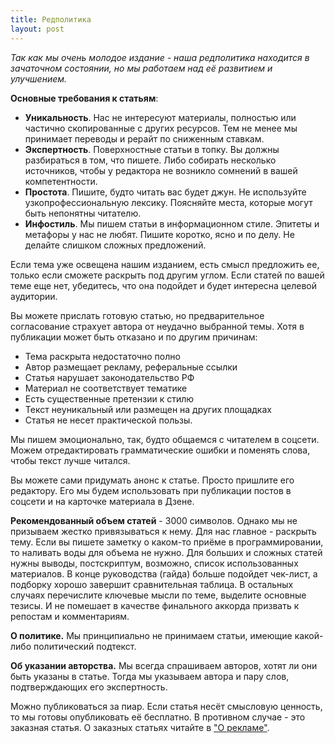 ```yaml
---
title: Редполитика
layout: post
---
```


*Так как мы очень молодое издание - наша редполитика находится в зачаточном состоянии, но мы работаем над её развитием и улучшением.*

**Основные требования к статьям**:
- **Уникальность**. Нас не интересуют материалы, полностью или частично скопированные с других ресурсов. Тем не менее мы принимает переводы и рерайт по сниженным ставкам.
- **Экспертность**. Поверхностные статьи в топку. Вы должны разбираться в том, что пишете. Либо собирать несколько источников, чтобы у редактора не возникло сомнений в вашей компетентности.
- **Простота**. Пишите, будто читать вас будет джун. Не используйте узкопрофессиональную лексику. Поясняйте места, которые могут быть непонятны читателю.
- **Инфостиль**. Мы пишем статьи в информационном стиле. Эпитеты и метафоры у нас не любят. Пишите коротко, ясно и по делу. Не делайте слишком сложных предложений.

Если тема уже освещена нашим изданием, есть смысл предложить ее, только если сможете раскрыть под другим углом. Если статей по вашей теме еще нет, убедитесь, что она подойдет и будет интересна целевой аудитории.

Вы можете прислать готовую статью, но предварительное согласование страхует автора от неудачно выбранной темы. Хотя в публикации может быть отказано и по другим причинам:

- Тема раскрыта недостаточно полно
- Автор размещает рекламу, реферальные ссылки
- Статья нарушает законодательство РФ
- Материал не соответствует тематике
- Есть существенные претензии к стилю
- Текст неуникальный или размещен на других площадках
- Статья не несет практической пользы.

Мы пишем эмоционально, так, будто общаемся с читателем в соцсети. Можем отредактировать грамматические ошибки и поменять слова, чтобы текст лучше читался. 

Вы можете сами придумать анонс к статье. Просто пришлите его редактору. Его мы будем использовать при публикации постов в соцсети и на карточке материала в Дзене.

**Рекомендованный объем статей** - 3000 символов. Однако мы не призываем жестко привязываться к нему. Для нас главное - раскрыть тему. Если вы пишете заметку о каком-то приёме в программировании, то наливать воды для объема не нужно. Для больших и сложных статей нужны выводы, постскриптум, возможно, список использованных материалов. В конце руководства (гайда) больше подойдет чек-лист, а подборку хорошо завершит сравнительная таблица. В остальных случаях перечислите ключевые мысли по теме, выделите основные тезисы. И не помешает в качестве финального аккорда призвать к репостам и комментариям.

**О политике.** Мы принципиально не принимаем статьи, имеющие какой-либо политический подтекст.

**Об указании авторства.** Мы всегда спрашиваем авторов, хотят ли они быть указаны в статье. Тогда мы указываем автора и пару слов, подтверждающих его экспертность.

Можно публиковаться за пиар. Если статья несёт смысловую ценность, то мы готовы опубликовать её бесплатно. В противном случае - это заказная статья. О заказных статьях читайте в ["О рекламе"](/ads).